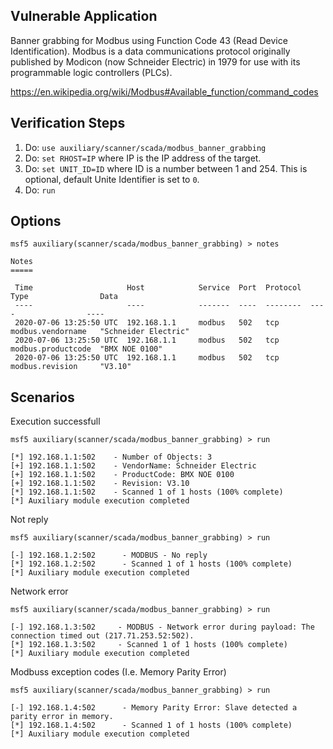## Vulnerable Application

  Banner grabbing for Modbus using Function Code 43 (Read Device Identification). Modbus is a data communications protocol originally published by Modicon (now Schneider Electric) in 1979 for use with its programmable logic controllers (PLCs).
  
  https://en.wikipedia.org/wiki/Modbus#Available_function/command_codes

## Verification Steps

  1. Do: ```use auxiliary/scanner/scada/modbus_banner_grabbing```
  2. Do: ```set RHOST=IP``` where IP is the IP address of the target.
  2. Do: ```set UNIT_ID=ID``` where ID is a number between 1 and 254. This is optional, default Unite Identifier is set to ```0```.
  3. Do: ```run```

## Options

```
msf5 auxiliary(scanner/scada/modbus_banner_grabbing) > notes 

Notes
=====

 Time                     Host            Service  Port  Protocol  Type                Data
 ----                     ----            -------  ----  --------  ----                ----
 2020-07-06 13:25:50 UTC  192.168.1.1     modbus   502   tcp       modbus.vendorname   "Schneider Electric"
 2020-07-06 13:25:50 UTC  192.168.1.1     modbus   502   tcp       modbus.productcode  "BMX NOE 0100"
 2020-07-06 13:25:50 UTC  192.168.1.1     modbus   502   tcp       modbus.revision     "V3.10"
 ```

## Scenarios

Execution successfull
  ```
msf5 auxiliary(scanner/scada/modbus_banner_grabbing) > run

[*] 192.168.1.1:502    - Number of Objects: 3
[+] 192.168.1.1:502    - VendorName: Schneider Electric
[+] 192.168.1.1:502    - ProductCode: BMX NOE 0100
[+] 192.168.1.1:502    - Revision: V3.10
[*] 192.168.1.1:502    - Scanned 1 of 1 hosts (100% complete)
[*] Auxiliary module execution completed
```

Not reply
```
msf5 auxiliary(scanner/scada/modbus_banner_grabbing) > run

[-] 192.168.1.2:502      - MODBUS - No reply
[*] 192.168.1.2:502      - Scanned 1 of 1 hosts (100% complete)
[*] Auxiliary module execution completed
```

Network error
```
msf5 auxiliary(scanner/scada/modbus_banner_grabbing) > run

[-] 192.168.1.3:502     - MODBUS - Network error during payload: The connection timed out (217.71.253.52:502).
[*] 192.168.1.3:502     - Scanned 1 of 1 hosts (100% complete)
[*] Auxiliary module execution completed
```

Modbuss exception codes (I.e. Memory Parity Error)
```
msf5 auxiliary(scanner/scada/modbus_banner_grabbing) > run

[-] 192.168.1.4:502      - Memory Parity Error: Slave detected a parity error in memory.
[*] 192.168.1.4:502      - Scanned 1 of 1 hosts (100% complete)
[*] Auxiliary module execution completed
```
